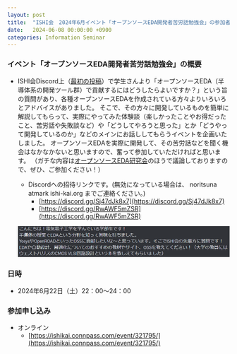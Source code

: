 ```yaml
---
layout: post
title:  "ISHI会　2024年6月イベント「オープンソースEDA開発者苦労話勉強会」の参加者募集"
date:   2024-06-08 00:00:00 +0900
categories: Information Seminar
---
```


### イベント「オープンソースEDA開発者苦労話勉強会」の概要 
* ISHI会Discord上（[最初の投稿](https://discord.com/channels/1087260891264856144/1090382611702091837/1242815432759709827)）で学生さんより「オープンソースEDA（半導体系の開発ツール群）で貢献するにはどうしたらよいですか？」という旨の質問があり、各種オープンソースEDAを作成されている方々よりいろいろとアドバイスがありました。 
そこで、その方々に開発しているものを簡単に解説してもらって、実際にやってみた体験談（楽しかったことやお得だったこと、苦労話や失敗談など）や「どうしてやろうと思った」とか「どうやって開発しているのか」などのメインにお話ししてもらうイベントを企画いたしました。 
オープンソースEDAを実際に開発して、その苦労話などを聞く機会はなかなかないと思いますので、奮って参加していただければと思います。
（ガチな内容は[オープンソースEDA研究会](https://www.anagix.com/nyusu/%E3%82%AA%E3%83%BC%E3%83%97%E3%83%B3%E3%82%BD%E3%83%BC%E3%82%B9eda-supportersdiscord%E3%81%B8%E3%81%AE%E6%8B%9B%E5%BE%85)のほうで議論しておりますので、ぜひ、ご参加ください！） 

     * Discordへの招待リンクです。(無効になっている場合は、 noritsuna atmark ishi-kai.org までご連絡ください。) 
        * [https://discord.gg/Sj47dJk8x7](https://discord.gg/Sj47dJk8x7) 
        * [https://discord.gg/RwAWF5mZSR](https://discord.gg/RwAWF5mZSR) 

  ![決定的瞬間](/assets/images/discord_msg_June2024Event.png) 


### 日時 
* 2024年6月22日（土）22：00〜24：00  

### 参加申し込み 
* オンライン  
    * [https://ishikai.connpass.com/event/321795/](https://ishikai.connpass.com/event/321795/)  

